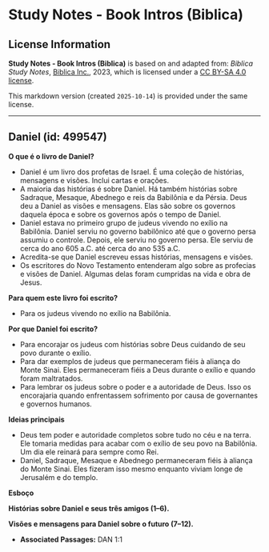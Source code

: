 # Study Notes - Book Intros (Biblica)

## License Information

**Study Notes - Book Intros (Biblica)** is based on and adapted from: _Biblica Study Notes_, [Biblica Inc.](https://www.biblica.com/), 2023, which is licensed under a [CC BY-SA 4.0 license](https://creativecommons.org/licenses/by-sa/4.0/legalcode.en).

This markdown version (created `2025-10-14`) is provided under the same license.



--------------------------------

## Daniel (id: 499547)

**O que é o livro de Daniel?**

* Daniel é um livro dos profetas de Israel. É uma coleção de histórias, mensagens e visões. Inclui cartas e orações.
* A maioria das histórias é sobre Daniel. Há também histórias sobre Sadraque, Mesaque, Abednego e reis da Babilônia e da Pérsia. Deus deu a Daniel as visões e mensagens. Elas são sobre os governos daquela época e sobre os governos após o tempo de Daniel.
* Daniel estava no primeiro grupo de judeus vivendo no exílio na Babilônia. Daniel serviu no governo babilônico até que o governo persa assumiu o controle. Depois, ele serviu no governo persa. Ele serviu de cerca do ano 605 a.C. até cerca do ano 535 a.C.
* Acredita\-se que Daniel escreveu essas histórias, mensagens e visões.
* Os escritores do Novo Testamento entenderam algo sobre as profecias e visões de Daniel. Algumas delas foram cumpridas na vida e obra de Jesus.

**Para quem este livro foi escrito?**

* Para os judeus vivendo no exílio na Babilônia.

**Por que Daniel foi escrito?**

* Para encorajar os judeus com histórias sobre Deus cuidando de seu povo durante o exílio.
* Para dar exemplos de judeus que permaneceram fiéis à aliança do Monte Sinai. Eles permaneceram fiéis a Deus durante o exílio e quando foram maltratados.
* Para lembrar os judeus sobre o poder e a autoridade de Deus. Isso os encorajaria quando enfrentassem sofrimento por causa de governantes e governos humanos.

**Ideias principais**

* Deus tem poder e autoridade completos sobre tudo no céu e na terra. Ele tomaria medidas para acabar com o exílio de seu povo na Babilônia. Um dia ele reinará para sempre como Rei.
* Daniel, Sadraque, Mesaque e Abednego permaneceram fiéis à aliança do Monte Sinai. Eles fizeram isso mesmo enquanto viviam longe de Jerusalém e do templo.

**Esboço**

**Histórias sobre Daniel e seus três amigos (1–6\).**

**Visões e mensagens para Daniel sobre o futuro (7–12\).**

* **Associated Passages:** DAN 1:1

